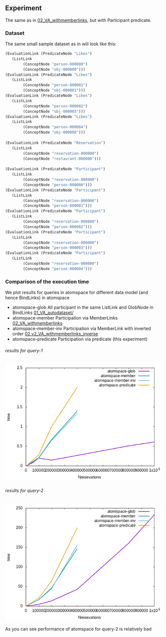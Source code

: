 ﻿## Experiment

The same as in [02_VA_withmemberlinks](../02_VA_withmemberlinks/), but with Participant predicate.

### Dataset

The same small sample dataset as in  will look like this:

```scheme
(EvaluationLink (PredicateNode "Likes")
   (ListLink
        (ConceptNode "person-000000")
        (ConceptNode "obj-000000")))
(EvaluationLink (PredicateNode "Likes")
   (ListLink
        (ConceptNode "person-000001")
        (ConceptNode "obj-000001")))
(EvaluationLink (PredicateNode "Likes")
   (ListLink
        (ConceptNode "person-000002")
        (ConceptNode "obj-000003")))
(EvaluationLink (PredicateNode "Likes")
   (ListLink
        (ConceptNode "person-000004")
        (ConceptNode "obj-000000")))

(EvaluationLink (PredicateNode "Reservation")
   (ListLink
        (ConceptNode "reservation-000000")
        (ConceptNode "restaurant-000000")))

(EvaluationLink (PredicateNode "Participant")
   (ListLink
        (ConceptNode "reservation-000000")
        (ConceptNode "person-000000")))
(EvaluationLink (PredicateNode "Participant")
   (ListLink
        (ConceptNode "reservation-000000")
        (ConceptNode "person-000001")))
(EvaluationLink (PredicateNode "Participant")
   (ListLink
        (ConceptNode "reservation-000000")
        (ConceptNode "person-000002")))
(EvaluationLink (PredicateNode "Participant")
   (ListLink
        (ConceptNode "reservation-000000")
        (ConceptNode "person-000003")))
(EvaluationLink (PredicateNode "Participant")
   (ListLink
        (ConceptNode "reservation-000000")
        (ConceptNode "person-000004")))
```

### Comparison of the execution time

We plot results for queries in atomspace for different data model (and hence BindLinks) in atomspace 

* atomspace-glob  All participant in the same ListLink and GlobNode in BindLinks [01_VA_autodataset/](../01_VA_autodataset/)
* atomspace-member Participation via MemberLinks [02_VA_withmemberlinks](../02_VA_withmemberlinks)
* atomspace-member-inv  Participation via MemberLink with inverted order  [02.v2_VA_withmemberlinks_inverse](../02.v2_VA_withmemberlinks_inverse)
* atomspace-predicate  Participation via predicate  (this experiment)

###### results for query-1

![results-query-1](time_check/cmp_atomspace_req1.png)

###### results for query-2

![results-query-2](time_check/cmp_atomspace_req2.png)

As you can see performance of atomspace for query-2 is relatively bad
